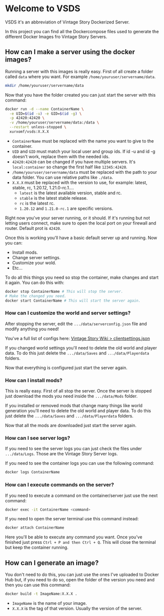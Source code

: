 # Welcome to VSDS

VSDS it's an abbreviation of Vintage Story Dockerized Server.

In this project you can find all the Dockercompose files used to generate the different Docker Images fro Vintage Story Servers.

## How can I make a server using the docker images?

Running a server with this images is really easy. First of all create a folder called `data` where you want. For example `/home/youruser/servername/data`.

```sh
mkdir /home/youruser/servername/data
```

Now that you have the folder created you can just start the server with this command:

```sh
docker run -d --name ContainerName \
  -e UID=$(id -u) -e GID=$(id -g) \
  -p 42420:42420 \
  -v /home/youruser/servername/data:/data \
  --restart unless-stopped \
  xurxomf/vsds:X.X.X
```

- `ContainerName` must be replaced with the name you want to give to the container.
- `UID` and `GID` must match your local user and group ids. If id -u and id -g doesn't work, replace them with the needed ids.
- `42420:42420` can be changed if you have multiple servers. It's `local:container` so change the first half like `12345:42420`.
- `/home/youruser/servername/data` must be replaced with the path to your data folder. You can use relative paths like `./data`.
- `X.X.X` must be replaced with the version to use, for example: latest, stable, rc, 1.20.12, 1.21.0-rc.1....
  - `latest` is the latest available version, stable and rc.
  - `stable` is the latest stable release.
  - `rc` is the latest rc.
  - `1.20.12` and `1.21.0-rc.1` are specific versions.

Right now you've your server running, or it should. If it's running but not letting users connect, make sure to open the local port on your firewall and router. Default prot is `42420`.

Once this is working you'll have a basic default server up and running. Now you can:

- Install mods.
- Change server settings.
- Customize your wold.
- Etc...

To do all this things you need so stop the container, make changes and start it again. You can do this with:

```sh
docker stop ContainerName # This will stop the server.
# Make the changed you need.
docker start ContainerName # This will start the server again.
```

### How can I customize the world and server settings?

After stopping the server, edit the `.../data/serverconfig.json` file and modify anything you need!

You've a full list of configs here: [Vintage Story Wiki > clientsettings.json](https://wiki.vintagestory.at/Server_Config)

If you changed world settings you'll need to delete the old world and player data. To do this just delete the `.../data/Saves` and `.../data/Playerdata` folders.

Now that everything is configured just start the server again.

### How can I install mods?

This is really easy. First of all stop the server. Once the server is stopped just download the mods you need inside the `.../data/Mods` folder.

If you installed or removed mods that change many things like world generation you'll need to delete the old world and player data. To do this just delete the `.../data/Saves` and `.../data/Playerdata` folders.

Now that all the mods are downloaded just start the server again.

### How can I see server logs?

If you need to see the server logs you can just check the files under `.../data/Logs`. Those are the Vintage Story Server logs.

If you need to see the container logs you can use the following command:

```sh
docker logs ContainerName
```

### How can I execute commands on the server?

If you need to execute a command on the container/server just use the next command:

```sh
docker exec -it ContainerName <command>
```

If you need to open the server terminal use this command instead:

```sh
docker attach ContainerName
```

Here you'll be able to execute any command you want. Once you've finished just press `Ctrl + P and then Ctrl + Q`. This will close the terminal but keep the container running.

## How can I generate an image?

You don't need to do this, you can just use the ones I've uploaded to Docker Hub but, if you need to do so, open the folder of the version you need and then you can use this command:

```sh
docker build -t ImageName:X.X.X .
```

- `ImageName` is the name of your image.
- `X.X.X` is the tag of that version. Usually the version of the server.
